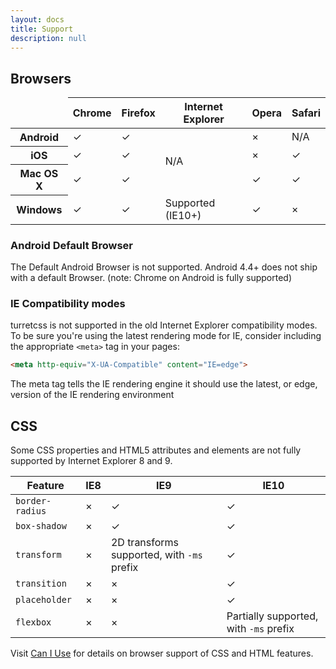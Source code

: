 ```yaml
---
layout: docs
title: Support
description: null
---
```


## Browsers

<div class="table-responsive">
  <table style="table-layout:fixed;">
    <thead>
      <tr>
        <td></td>
        <th>Chrome</th>
        <th>Firefox</th>
        <th>Internet Explorer</th>
        <th>Opera</th>
        <th>Safari</th>
      </tr>
    </thead>
    <tbody>
      <tr>
        <th>Android</th>
        <td class="color-success background-success-50">&check;</td>
        <td class="color-success background-success-50">&check;</td>
        <td rowspan="3" style="vertical-align: middle;">N/A</td>
        <td class="color-error background-error-50">&times;</td>
        <td>N/A</td>
      </tr>
      <tr>
        <th>iOS</th>
        <td class="color-success background-success-50">&check;</td>
        <td class="color-success background-success-50">&check;</td>
        <td class="color-error background-error-50">&times;</td>
        <td class="color-success background-success-50">&check;</td>
      </tr>
      <tr>
        <th>Mac OS X</th>
        <td class="color-success background-success-50">&check;</td>
        <td class="color-success background-success-50">&check;</td>
        <td class="color-success background-success-50">&check;</td>
        <td class="color-success background-success-50">&check;</td>
      </tr>
      <tr>
        <th>Windows</th>
        <td class="color-success background-success-50">&check;</td>
        <td class="color-success background-success-50">&check;</td>
        <td>Supported (IE10+)</td>
        <td class="color-success background-success-50">&check;</td>
        <td class="color-error background-error-50">&times;</td>
      </tr>
    </tbody>
  </table>
</div>

### Android Default Browser

The Default Android Browser is not supported. Android 4.4+ does not ship with a default Browser. (note: Chrome on Android is fully supported)

### IE Compatibility modes

turretcss is not supported in the old Internet Explorer compatibility modes. To be sure you're using the latest rendering mode for IE, consider including the appropriate `<meta>` tag in your pages:

```html
<meta http-equiv="X-UA-Compatible" content="IE=edge">
```

The meta tag tells the IE rendering engine it should use the latest, or edge, version of the IE rendering environment

## CSS

Some CSS properties and HTML5 attributes and elements are not fully supported by Internet Explorer 8 and 9.

<div class="table-responsive">
  <table style="table-layout:fixed;">
    <thead>
      <tr>
        <th>Feature</th>
        <th>IE8</th>
        <th>IE9</th>
        <th>IE10</th>
      </tr>
    </thead>
    <tbody>
      <tr>
        <td><code>border-radius</code></td>
        <td class="color-error background-error-50">&times;</td>
        <td class="color-success background-success-50">&check;</td>
        <td class="color-success background-success-50">&check;</td>
      </tr>
      <tr>
        <td><code>box-shadow</code></td>
        <td class="color-error background-error-50">&times;</td>
        <td class="color-success background-success-50">&check;</td>
        <td class="color-success background-success-50">&check;</td>
      </tr>
      <tr>
        <td><code>transform</code></td>
        <td class="color-error background-error-50">&times;</td>
        <td>2D transforms supported, with <code>-ms</code> prefix</td>
        <td class="color-success background-success-50">&check;</td>
      </tr>
      <tr>
        <td><code>transition</code></td>
        <td class="color-error background-error-50">&times;</td>
        <td class="color-error background-error-50">&times;</td>
        <td class="color-success background-success-50">&check;</td>
      </tr>
      <tr>
        <td><code>placeholder</code></td>
        <td class="color-error background-error-50">&times;</td>
        <td class="color-error background-error-50">&times;</td>
        <td class="color-success background-success-50">&check;</td>
      </tr>
      <tr>
        <td><code>flexbox</code></td>
        <td class="color-error background-error-50">&times;</td>
        <td class="color-error background-error-50">&times;</td>
        <td>Partially supported, with <code>-ms</code> prefix</td>
      </tr>
    </tbody>
  </table>
</div>

Visit [Can I Use](http://caniuse.com/) for details on browser support of CSS and HTML features.
